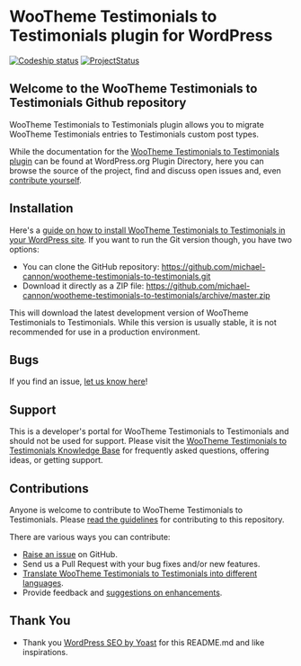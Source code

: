# WooTheme Testimonials to Testimonials plugin for WordPress

[![Codeship status](https://www.codeship.io/projects/56abd720-72bc-0131-ab14-4e46b2fa20d2/status)](https://www.codeship.io/projects/13668)
[![ProjectStatus](http://stillmaintained.com/michael-cannon/wootheme-testimonials-to-testimonials.png)](http://stillmaintained.com/michael-cannon/wootheme-testimonials-to-testimonials)

## Welcome to the WooTheme Testimonials to Testimonials Github repository

WooTheme Testimonials to Testimonials plugin allows you to migrate WooTheme Testimonials entries to Testimonials custom post types.

While the documentation for the [WooTheme Testimonials to Testimonials plugin](http://wordpress.org/plugins/wootheme-testimonials-to-testimonials/) can be found at WordPress.org Plugin Directory, here you can browse the source of the project, find and discuss open issues and, even [contribute yourself](https://github.com/michael-cannon/wootheme-testimonials-to-testimonials/blob/master/CONTRIBUTING.md).

## Installation

Here's a [guide on how to install WooTheme Testimonials to Testimonials in your WordPress site](http://wordpress.org/plugins/wootheme-testimonials-to-testimonials/installation/). If you want to run the Git version though, you have two options:

* You can clone the GitHub repository: https://github.com/michael-cannon/wootheme-testimonials-to-testimonials.git
* Download it directly as a ZIP file: https://github.com/michael-cannon/wootheme-testimonials-to-testimonials/archive/master.zip

This will download the latest development version of WooTheme Testimonials to Testimonials. While this version is usually stable, it is not recommended for use in a production environment.

## Bugs

If you find an issue, [let us know here](https://github.com/michael-cannon/wootheme-testimonials-to-testimonials/issues/new)!

## Support

This is a developer's portal for WooTheme Testimonials to Testimonials and should not be used for support. Please visit the [WooTheme Testimonials to Testimonials Knowledge Base](https://nodedesk.zendesk.com/hc/en-us/articles/202294892-Testimonials-Widget) for frequently asked questions, offering ideas, or getting support.

## Contributions

Anyone is welcome to contribute to WooTheme Testimonials to Testimonials. Please [read the guidelines](https://github.com/michael-cannon/wootheme-testimonials-to-testimonials/blob/master/CONTRIBUTING.md) for contributing to this repository.

There are various ways you can contribute:

* [Raise an issue](https://github.com/michael-cannon/wootheme-testimonials-to-testimonials/issues) on GitHub.
* Send us a Pull Request with your bug fixes and/or new features.
* [Translate WooTheme Testimonials to Testimonials into different languages](https://nodedesk.zendesk.com/hc/en-us/articles/202294892-How-do-I-change-Testimonials-Widget-text-labels-).
* Provide feedback and [suggestions on enhancements](https://github.com/michael-cannon/wootheme-testimonials-to-testimonials/issues?direction=desc&labels=Enhancement&page=1&sort=created&state=open).

## Thank You
* Thank you [WordPress SEO by Yoast](https://github.com/jdevalk/wordpress-seo/blob/master/README.md) for this README.md and like inspirations.
